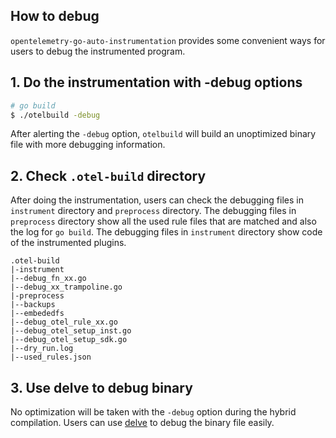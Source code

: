 ## How to debug

`opentelemetry-go-auto-instrumentation` provides some convenient ways for users to debug the instrumented program.

## 1. Do the instrumentation with -debug options

```bash
# go build
$ ./otelbuild -debug
```

After alerting the `-debug` option, `otelbuild` will build an unoptimized binary file with more
debugging information.

## 2. Check `.otel-build` directory

After doing the instrumentation, users can check the debugging files in `instrument` directory and `preprocess`
directory. The debugging files
in `preprocess` directory show all the used rule files that are matched and also the log for `go build`. The debugging files in `instrument` directory
show code of the instrumented plugins.

```shell
.otel-build
|-instrument
|--debug_fn_xx.go
|--debug_xx_trampoline.go
|-preprocess
|--backups
|--embededfs
|--debug_otel_rule_xx.go
|--debug_otel_setup_inst.go
|--debug_otel_setup_sdk.go
|--dry_run.log
|--used_rules.json
```

## 3. Use delve to debug binary

No optimization will be taken with the `-debug` option during the hybrid compilation. Users can
use [delve](https://github.com/go-delve/delve) to debug the binary file easily.